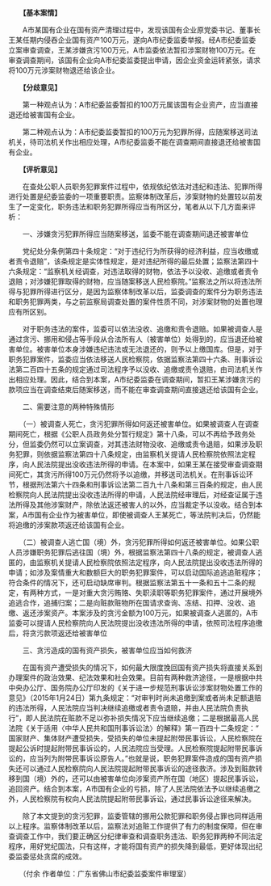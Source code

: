 　　**【基本案情】**

　　A市某国有企业在国有资产清理过程中，发现该国有企业原党委书记、董事长王某任期内侵吞企业国有资产100万元，遂向A市纪委监委举报。经A市纪委监委立案审查调查，王某涉嫌贪污100万元，A市监委依法暂扣涉案财物100万元。在审查调查期间，该国有企业向A市纪委监委提出申请，因企业资金运转紧张，请求将100万元涉案财物退还给该企业。

　　**【分歧意见】**

　　第一种观点认为：A市纪委监委暂扣的100万元属该国有企业资产，应当直接退还给被害国有企业。

　　第二种观点认为：A市纪委监委暂扣的100万元为犯罪所得，应随案移送司法机关，待司法机关作出相应处理，A市纪委监委不能在调查期间直接退还给被害国有企业。

　　**【评析意见】**

　　在查处公职人员职务犯罪案件过程中，依规依纪依法对违纪和违法、犯罪所得进行处置是纪委监委的一项重要职责。监察体制改革后，涉案财物的处置较以前发生了一定变化，职务违法和职务犯罪所得应当有所区分，笔者从以下几方面来评析：

　　一、涉嫌贪污犯罪所得应当随案移送，监委不能在调查期间退还被害单位

　　党纪处分条例第四十条规定：“对于违纪行为所获得的经济利益，应当收缴或者责令退赔”，该条规定是实体性规定，是对违纪所得的最后处置；监察法第四十六条规定：“监察机关经调查，对违法取得的财物，依法予以没收、追缴或者责令退赔；对涉嫌犯罪取得的财物，应当随案移送人民检察院。”监察法之所以将违法所得与犯罪所得进行区分，是因为监察体制改革以后，监委调查的案件分为职务违法和职务犯罪两类，与之前监察局调查处置的案件性质不同，对涉案财物的处置也理应有所区别。

　　对于职务违法的案件，监委可以依法没收、追缴和责令退赔。如果被调查人是通过贪污、挪用和侵占等手段从合法所有人（被害单位）处得到的，应当退还给被害单位。被害单位本身涉嫌违纪违法或无法退还的，则予以上缴国库。但是，对于职务犯罪案件，监委应当依法移送人民检察院，依据监察法第四十六条、刑事诉讼法第二百四十五条的规定通过司法程序予以没收、追缴或责令退赔，由司法机关作出相应处理。因此，结合到本案，A市纪委监委在调查期间，暂扣王某涉嫌贪污的款项应当在调查结束后随案移送，而不能在审查调查期间直接退还给该国有企业。

　　二、需要注意的两种特殊情形

　　（一）被调查人死亡，贪污犯罪所得如何返还被害单位。如果被调查人在调查期间死亡，根据《公职人员政务处分暂行规定》第十八条，可以不再给予政务处分，但监委仍然可以立案调查，对其违法财物没收、追缴或责令退赔，如果涉及职务犯罪，则依据监察法第四十八条规定，由监察机关提请人民检察院依照法定程序，向人民法院提出没收违法所得的申请。在本案中，如果王某在接受审查调查期间死亡，其贪污所得100万元仍然将予以追缴，并移送司法机关。在刑事诉讼环节，根据刑法第六十四条和刑事诉讼法第二百九十八条和第三百条的规定，由人民检察院向人民法院提出没收违法所得的申请，人民法院经审理后，对经查证属于违法所得及其他涉案财产，除依法返还被害人的以外，应当裁定予以没收。结合到本案，A市国有企业作为被害单位，即使被调查人王某死亡，等法院判决后，仍然能将追缴的涉案款项返还给该国有企业。

　　（二）被调查人逃亡国（境）外，贪污犯罪所得如何返还被害单位。如果公职人员涉嫌职务犯罪后逃往国（境）外，根据监察法第四十八条的规定，被调查人逃匿的，由监察机关提请人民检察院依照法定程序，向人民法院提出没收违法所得的申请；如涉及案情重大和数额巨大的职务犯罪案件，可以启动国际追逃追赃程序；符合条件的情况下，还可启动缺席审判。根据监察法第五十一条和五十二条的规定，有两种方式，一是对重大贪污贿赂、失职渎职等职务犯罪案件，通过开展境外追逃合作，追捕归案；二是向赃款赃物所在国请求查询、冻结、扣押、没收、追缴、返还涉案资产。本案涉及的贪污金额为100万元，如果被调查人逃匿的，A市监委可以提请人民检察院向人民法院提出没收违法所得的申请，依照司法程序追缴后，将贪污款项返还给被害单位

　　三、贪污造成的国有资产损失，被害单位应当如何救济

　　在国有资产遭受损失的情况下，如何最大限度挽回国有资产损失将直接关系到办理案件的政治效果、纪法效果和社会效果。目前有两种救济途径，一是根据中共中央办公厅、国务院办公厅印发的《关于进一步规范刑事诉讼涉案财物处置工作的意见》（2015年1月24日）第九条规定：“对审判时尚未追缴到案或者尚未足额退赔的违法所得，人民法院应当判决继续追缴或者责令退赔，并由人民法院负责执行”，即人民法院在赃款不足以弥补损失情况下应当继续追缴；二是根据最高人民法院《关于适用〈中华人民共和国刑事诉讼法〉的解释》第一百四十二条规定：“ 国家财产、集体财产遭受损失，受损失的单位未提起附带民事诉讼，人民检察院在提起公诉时提起附带民事诉讼的，人民法院应当受理。人民检察院提起附带民事诉讼的，应当列为附带民事诉讼原告人。”也就是说，职务犯罪案件造成的国有资产损失还可以通过人民检察院向人民法院提起附带民事诉讼的途径救济。涉及到赃款转移到国（境）外的，还可以由被害单位向涉案资产所在国（地区）提起民事诉讼，追回资产。结合到本案，A市国有企业的亏损，除了人民法院依法予以继续追缴之外，人民检察院有权向人民法院提起附带民事诉讼，通过民事诉讼途径来解决。

　　除了本文提到的贪污犯罪，监委管辖的挪用公款犯罪和职务侵占罪也同样适用以上程序。监察体制改革以后，监察法对追赃工作提供了有力的制度保障，但在审查调查工作中，我们要正确区分纪律审查和调查职务违法、职务犯罪两种不同法定程序，用好党纪国法，只有这样，才能将国有资产的损失降到最低，更好体现出纪委监委惩处贪腐的成效。

　　（付余 作者单位：广东省佛山市纪委监委案件审理室）